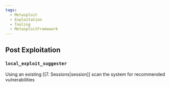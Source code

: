 ```yaml
---
tags:
  - Metasploit
  - Exploitation
  - Tooling
  - MetasploitFramework
---
```



## Post Exploitation

### `local_exploit_suggester`

Using an existing [[7. Sessions|session]] scan the system for recommended vulnerabilities 